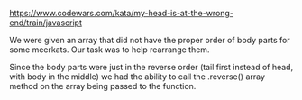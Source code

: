 https://www.codewars.com/kata/my-head-is-at-the-wrong-end/train/javascript

We were given an array that did not have the proper order of body parts for some meerkats. Our task was to help rearrange them. 

Since the body parts were just in the reverse order (tail first instead of head, with body in the middle) we had the ability to call the .reverse() array method on the array being passed to the function.